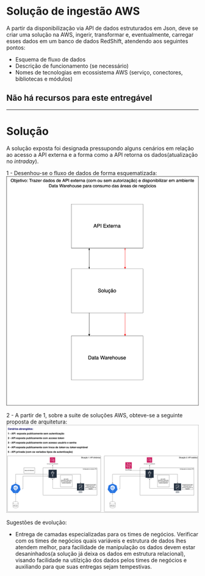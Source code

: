 # Solução de ingestão AWS 

A partir da disponibilização via API de dados estruturados em Json, deve se criar uma solução na AWS, ingerir, transformar e, eventualmente, carregar esses dados em um banco de dados RedShift, atendendo aos seguintes pontos:

* Esquema de fluxo de dados
* Descrição de funcionamento (se necessário)
* Nomes de tecnologias em ecossistema AWS (serviço, conectores, bibliotecas e módulos)

## Não há recursos para este entregável
---
# Solução 



A solução exposta foi designada pressupondo alguns cenários em relação ao acesso a API externa e a forma como a API retorna os dados(atualização no  _intraday_).

1 - Desenhou-se o fluxo de dados de forma esquematizada:
![image](fluxograma_dados.png)

2 - A partir de 1, sobre a suite de soluções AWS, obteve-se a seguinte proposta de arquitetura:
![image](fluxograma_dados-Solucao_AWS.png) 

Sugestões de evolução:

* Entrega de camadas especializadas para os times de negócios. Verificar com os times de negócios quais variáveis e estrutura de dados lhes atendem melhor, para facilidade de manipulação os dados devem estar desaninhados(a solução já deixa os dados em estrutura relacional), visando facilidade na utilzição dos dados pelos times de negócios e auxiliando para que suas entregas sejam tempestivas. 
